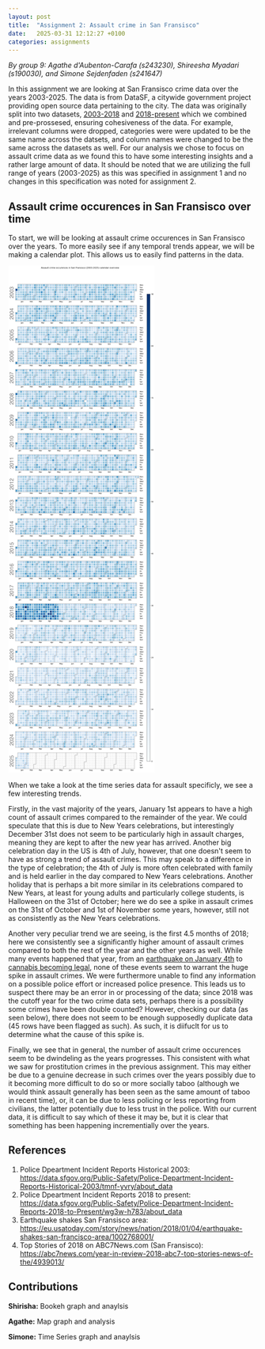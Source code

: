 ```yaml
---
layout: post
title:  "Assignment 2: Assault crime in San Fransisco"
date:   2025-03-31 12:12:27 +0100
categories: assignments
---
```

_By group 9: Agathe d'Aubenton-Carafa (s243230), Shireesha Myadari (s190030), and Simone Sejdenfaden (s241647)_


In this assignment we are looking at San Fransisco crime data over the years 2003-2025. The data is from DataSF, a citywide government project providing open source data pertaining to the city. The data was originally split into two datasets, [2003-2018](https://data.sfgov.org/Public-Safety/Police-Department-Incident-Reports-Historical-2003/tmnf-yvry/about_data) and [2018-present](https://data.sfgov.org/Public-Safety/Police-Department-Incident-Reports-2018-to-Present/wg3w-h783/about_data) which we combined and pre-prossesed, ensuring cohesiveness of the data. For example, irrelevant columns were dropped, categories were were updated to be the same name across the datsets, and column names were changed to be the same across the datasets as well. For our analysis we chose to focus on assault crime data as we found this to have some interesting insights and a rather large amount of data. It should be noted that we are utilizing the full range of years (2003-2025) as this was specified in assignment 1 and no changes in this specification was noted for assignment 2.

## Assault crime occurences in San Fransisco over time
To start, we will be looking at assault crime occurences in San Fransisco over the years. To more easily see if any temporal trends appear, we will be making a calendar plot. This allows us to easily find patterns in the data.

![Assault crime over the years 2003-2025 in San Fransisco](/assets/calplot-assignment2-4.png)

When we take a look at the time series data for assault specificly, we see a few interesting trends.

Firstly, in the vast majority of the years, January 1st appears to have a high count of assault crimes compared to the remainder of the year. We could speculate that this is due to New Years celebrations, but interestingly December 31st does not seem to be particularly high in assault charges, meaning they are kept to after the new year has arrived. Another big celebration day in the US is 4th of July, however, that one doesn't seem to have as strong a trend of assault crimes. This may speak to a difference in the type of celebration; the 4th of July is more often celebrated with family and is held earlier in the day compared to New Years celebrations. Another holiday that is perhaps a bit more similar in its celebrations compared to New Years, at least for young adults and particularly college students, is Halloween on the 31st of October; here we do see a spike in assault crimes on the 31st of October and 1st of November some years, however, still not as consistently as the New Years celebrations.

Another very peculiar trend we are seeing, is the first 4.5 months of 2018; here we consistently see a significantly higher amount of assault crimes compared to both the rest of the year and the other years as well. While many events happened that year, from an [earthquake on January 4th](https://eu.usatoday.com/story/news/nation/2018/01/04/earthquake-shakes-san-francisco-area/1002768001/) to [cannabis becoming legal](https://abc7news.com/year-in-review-2018-abc7-top-stories-news-of-the/4939013/), none of these events seem to warrant the huge spike in assault crimes. We were furthermore unable to find any information on a possible police effort or increased police presence. This leads us to suspect there may be an error in or processing of the data; since 2018 was the cutoff year for the two crime data sets, perhaps there is a possibility some crimes have been double counted? However, checking our data (as seen below), there does not seem to be enough supposedly duplicate data (45 rows have been flagged as such). As such, it is diifuclt for us to determine what the cause of this spike is.

Finally, we see that in general, the number of assault crime occurences seem to be dwindeling as the years progresses. This consistent with what we saw for prostitution crimes in the previous assignment. This may either be due to a genuine decrease in such crimes over the years possibly due to it becoming more difficult to do so or more socially taboo (although we would think assault generally has been seen as the same amount of taboo in recent time), or, it can be due to less policing or less reporting from civilians, the latter potentially due to less trust in the police. With our current data, it is difficult to say which of these it may be, but it is clear that something has been happening incrementially over the years.

## References
1. Police Dpeartment Incident Reports Historical 2003: https://data.sfgov.org/Public-Safety/Police-Department-Incident-Reports-Historical-2003/tmnf-yvry/about_data
2. Police Dpeartment Incident Reports 2018 to present: https://data.sfgov.org/Public-Safety/Police-Department-Incident-Reports-2018-to-Present/wg3w-h783/about_data
3. Earthquake shakes San Fransisco area: https://eu.usatoday.com/story/news/nation/2018/01/04/earthquake-shakes-san-francisco-area/1002768001/ 
4. Top Stories of 2018 on ABC7News.com (San Fransisco): https://abc7news.com/year-in-review-2018-abc7-top-stories-news-of-the/4939013/ 

## Contributions
__Shirisha:__ Bookeh graph and anaylsis

__Agathe:__ Map graph and analysis

__Simone:__ Time Series graph and anaylsis